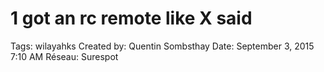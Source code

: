 # 1 got an rc remote like X said

Tags: wilayahks
Created by: Quentin Sombsthay
Date: September 3, 2015 7:10 AM
Réseau: Surespot